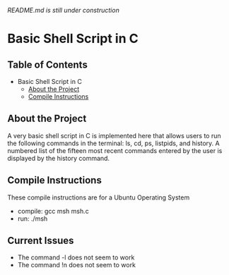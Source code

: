 *README.md is still under construction*
# Basic Shell Script in C

## Table of Contents
- Basic Shell Script in C
  * [About the Project](#about-the-project)
  * [Compile Instructions](#compile-instructions)

## About the Project
A very basic shell script in C is implemented here that allows users to run the following commands in the terminal: ls, cd, ps, listpids, and history. A numbered list of the fifteen most recent commands entered by the user is displayed by the history command.

## Compile Instructions
These compile instructions are for a Ubuntu Operating System
 * compile: gcc msh msh.c
 * run: ./msh

## Current Issues
 * The command -l does not seem to work
 * The command !n does not seem to work
